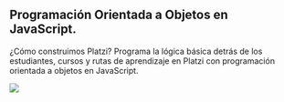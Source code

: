 ## Programación Orientada a Objetos en JavaScript.

¿Cómo construimos Platzi? Programa la lógica básica detrás de los estudiantes, cursos y rutas de aprendizaje en Platzi con programación orientada a objetos en JavaScript.

<img src="https://img.shields.io/badge/JavaScript-323330?style=for-the-badge&logo=javascript&logoColor=F7DF1E">
